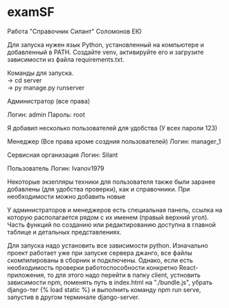 # examSF
Работа "Справочник Силант" Соломонов ЕЮ 

Для запуска нужен язык Python, установленный на компьютере и добавленный в PATH. Создайте venv, активируйте его и загрузите зависимости из файла requirements.txt.

Команды для запуска. 
<br/>
-> cd server 
<br/>
-> py manage.py runserver 
<br/>

Администратор (все права)

Логин: admin
Пароль: root


Я добавил несколько пользователей для удобства (У всех пароли 123)

Менеджер (Все права кроме создния пользователей)
Логин: manager_1

Сервисная организация
Логин: Silant

Пользователь 
Логин: Ivanov1979 

Некоторые экзепляры техники для пользователя также были заранее добавлены (для удобства проверки), как и справочники. 
При необходимости можно добавить новые 

У администраторов и менеджеров есть специальная панель, ссылка на которую располагается рядом с их именем (правый верхний угол). Часть функций по созданию или редактированию доступна в главной таблице и детальных представлениях. 

Для запуска надо установить все зависимости python. Изначально проект работает уже при запуске сервера джанго, все файлы скомпилированы в сборник и подключены. 
Однако, если есть необходимость проверки работоспособности конкретно React-приложения, то для этого надо перейти в папку client, устновить зависимости npm, поменять путь в index.html на "./bundle.js", убрать django-тег {% load static %} и выполнить команду npm run serve, запустив в другом терминале django-server. 

